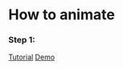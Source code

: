 # How to animate

### Step 1:
[Tutorial](https://youtu.be/zBRqnSiq_VM)
[Demo](https://kovalenkoiryna15.github.io/how-to-animate/step1/)

